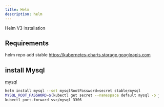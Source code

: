 ```yaml
---
title: Helm
description: helm
---
```


Helm V3 Installation

## Requirements

helm repo add stable <https://kubernetes-charts.storage.googleapis.com>

## install Mysql

[mysql](https://8gwifi.org/docs/kube-mysql.jsp)

```bash
helm install mysql --set mysqlRootPassword=secret stable/mysql
MYSQL_ROOT_PASSWORD=$(kubectl get secret --namespace default mysql -o jsonpath="{.data.mysql-root-password}" | base64 --decode; echo)
kubectl port-forward svc/mysql 3306
```
